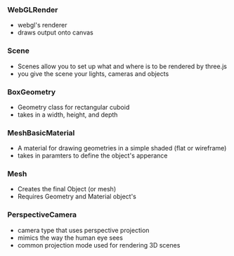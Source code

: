 ### WebGLRender

- webgl's renderer
- draws output onto canvas

### Scene

- Scenes allow you to set up what and where is to be rendered by three.js
- you give the scene your lights, cameras and objects

### BoxGeometry

- Geometry class for rectangular cuboid
- takes in a width, height, and depth

### MeshBasicMaterial

- A material for drawing geometries in a simple shaded (flat or wireframe)
- takes in paramters to define the object's apperance

### Mesh

- Creates the final Object (or mesh)
- Requires Geometry and Material object's

### PerspectiveCamera

- camera type that uses perspective projection
- mimics the way the human eye sees
- common projection mode used for rendering 3D scenes
